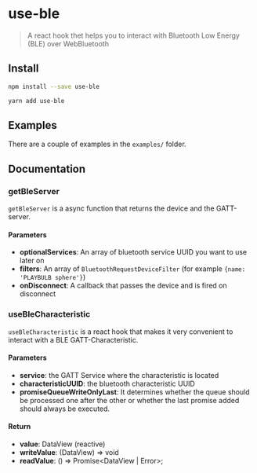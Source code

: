 # use-ble

> A react hook thet helps you to interact with Bluetooth Low Energy (BLE) over WebBluetooth

## Install

```bash
npm install --save use-ble
```

```bash
yarn add use-ble
```

## Examples

There are a couple of examples in the `examples/` folder.

## Documentation

### getBleServer

`getBleServer` is a async function that returns the device and the GATT-server.

#### Parameters

- **optionalServices**: An array of bluetooth service UUID you want to use later on
- **filters**: An array of `BluetoothRequestDeviceFilter` (for example `{name: 'PLAYBULB sphere'}`)
- **onDisconnect**: A callback that passes the device and is fired on disconnect

### useBleCharacteristic

`useBleCharacteristic` is a react hook that makes it very convenient to interact with a BLE GATT-Characteristic.

#### Parameters

- **service**: the GATT Service where the characteristic is located
- **characteristicUUID**: the bluetooth characteristic UUID
- **promiseQueueWriteOnlyLast**: It determines whether the queue should be processed one after the other or whether the last promise added should always be executed.

#### Return

- **value**: DataView (reactive)
- **writeValue**: (DataView) => void
- **readValue**: () => Promise<DataView | Error>;